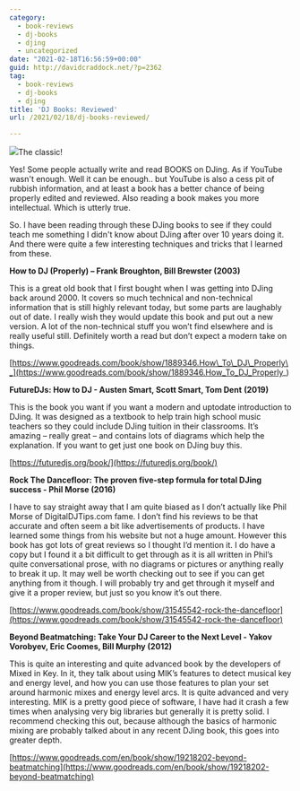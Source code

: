 ```yaml
---
category:
  - book-reviews
  - dj-books
  - djing
  - uncategorized
date: "2021-02-18T16:56:59+00:00"
guid: http://davidcraddock.net/?p=2362
tag:
  - book-reviews
  - dj-books
  - djing
title: 'DJ Books: Reviewed'
url: /2021/02/18/dj-books-reviewed/

---
```

![](/wp-content/uploads/2021/02/frank.jpg?w=318)The classic!

Yes! Some people actually write and read BOOKS on DJing. As if YouTube wasn't enough. Well it can be enough.. but YouTube is also a cess pit of rubbish information, and at least a book has a better chance of being properly edited and reviewed. Also reading a book makes you more intellectual. Which is utterly true.

So. I have been reading through these DJing books to see if they could teach me something I didn't know about DJing after over 10 years doing it. And there were quite a few interesting techniques and tricks that I learned from these.

**How to DJ (Properly) – Frank Broughton, Bill Brewster (2003)**

This is a great old book that I first bought when I was getting into DJing back around 2000. It covers so much technical and non-technical information that is still highly relevant today, but some parts are laughably out of date. I really wish they would update this book and put out a new version. A lot of the non-technical stuff you won’t find elsewhere and is really useful still. Definitely worth a read but don’t expect a modern take on things.

[https://www.goodreads.com/book/show/1889346.How\_To\_DJ\_Properly\_](https://www.goodreads.com/book/show/1889346.How_To_DJ_Properly_)

**FutureDJs: How to DJ - Austen Smart, Scott Smart, Tom Dent** **(2019)**

This is the book you want if you want a modern and uptodate introduction to DJing. It was designed as a textbook to help train high school music teachers so they could include DJing tuition in their classrooms. It’s amazing – really great – and contains lots of diagrams which help the explanation. If you want to get just one book on DJing buy this.

[https://futuredjs.org/book/](https://futuredjs.org/book/)

**Rock The Dancefloor: The proven five-step formula for total DJing success - Phil Morse (2016)**

I have to say straight away that I am quite biased as I don’t actually like Phil Morse of DigitalDJTips.com fame. I don’t find his reviews to be that accurate and often seem a bit like advertisements of products. I have learned some things from his website but not a huge amount. However this book has got lots of great reviews so I thought I’d mention it. I do have a copy but I found it a bit difficult to get through as it is all written in Phil’s quite conversational prose, with no diagrams or pictures or anything really to break it up. It may well be worth checking out to see if you can get anything from it though. I will probably try and get through it myself and give it a proper review, but just so you know it’s out there.

[https://www.goodreads.com/book/show/31545542-rock-the-dancefloor](https://www.goodreads.com/book/show/31545542-rock-the-dancefloor)

**Beyond Beatmatching: Take Your DJ Career to the Next Level - Yakov Vorobyev, Eric Coomes, Bill Murphy (2012)**

This is quite an interesting and quite advanced book by the developers of Mixed in Key. In it, they talk about using MIK’s features to detect musical key and energy level, and how you can use those features to plan your set around harmonic mixes and energy level arcs. It is quite advanced and very interesting. MIK is a pretty good piece of software, I have had it crash a few times when analysing very big libraries but generally it is pretty solid. I recommend checking this out, because although the basics of harmonic mixing are probably talked about in any recent DJing book, this goes into greater depth.

[https://www.goodreads.com/en/book/show/19218202-beyond-beatmatching](https://www.goodreads.com/en/book/show/19218202-beyond-beatmatching)
